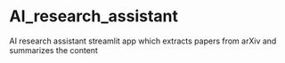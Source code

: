 # AI_research_assistant
AI research assistant streamlit app which extracts papers from arXiv and summarizes the content
